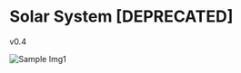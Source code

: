 # Solar System [DEPRECATED]
v0.4 

![Sample Img1](https://i.gyazo.com/5d8068c324d0c4147952fd936659e4fd.jpg)
